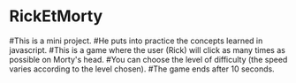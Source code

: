 # RickEtMorty
#This is a mini project.
#He puts into practice the concepts learned in javascript.
#This is a game where the user (Rick) will click as many times as possible on Morty's head.
#You can choose the level of difficulty (the speed varies according to the level chosen).
#The game ends after 10 seconds.
